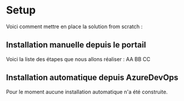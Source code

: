 # Setup

Voici comment mettre en place la solution from scratch : 

## Installation manuelle depuis le portail

Voici la liste des étapes que nous allons réaliser : 
AA
BB
CC

## Installation automatique depuis AzureDevOps

Pour le moment aucune installation automatique n'a été construite.